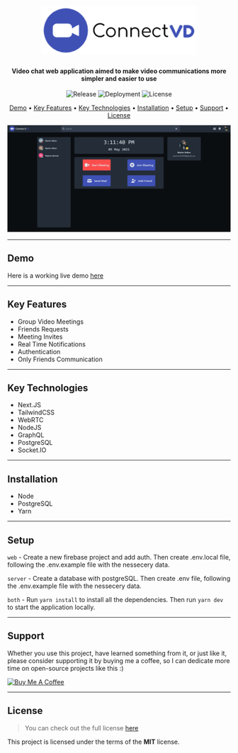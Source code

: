 <h1 align="center">
  <a href="https://connect-vd.vercel.app">
      <img width="350px" src="https://raw.githubusercontent.com/MartsTech/ConnectVD/main/web/public/images/logo.png" alt="Logo" />
  </a>
</h1>

<h4 align="center">
   Video chat web application aimed to make video communications more simpler and easier to use
</h4>

<p align="center">
   <img src="https://img.shields.io/github/v/release/MartsTech/ConnectVD" alt="Release" />
   <img src="https://vercelbadge.vercel.app/api/MartsTech/ConnectVD" alt="Deployment" />
   <img src="https://img.shields.io/github/license/MartsTech/ConnectVD" alt="License" />
</p>

<p align="center">
  <a href="#demo">Demo</a> •
  <a href="#key-features">Key Features</a> •
  <a href="#key-technologies">Key Technologies</a> •
  <a href="#installation">Installation</a> •
  <a href="#setup">Setup</a> •
  <a href="#support">Support</a> •
  <a href="#license">License</a>
</p>

<img src="https://raw.githubusercontent.com/MartsTech/ConnectVD/main/web/public/screenshots/dash.png" />

---

## Demo
Here is a working live demo [here](https://connect-vd.vercel.app)  

---

## Key Features

- Group Video Meetings
- Friends Requests
- Meeting Invites
- Real Time Notifications
- Authentication
- Only Friends Communication

---

## Key Technologies

- Next.JS
- TailwindCSS
- WebRTC
- NodeJS
- GraphQL
- PostgreSQL
- Socket.IO

---

## Installation

- Node
- PostgreSQL
- Yarn

---

## Setup

`web` - Create a new firebase project and add auth. Then create .env.local file, following the .env.example file with the nessecery data.

`server` - Create a database with postgreSQL. Then create .env file, following the .env.example file with the nessecery data.

`both` - Run `yarn install` to install all the dependencies. Then run `yarn dev` to start the application locally.

---

## Support

Whether you use this project, have learned something from it, or just like it, please consider supporting it by buying me a coffee, so I can dedicate more time on open-source projects like this :)

<a href="https://www.buymeacoffee.com/martstech" target="_blank">
  <img src="https://cdn.buymeacoffee.com/buttons/v2/default-yellow.png" alt="Buy Me A Coffee" height="60px" width="217px" />
</a>

---

## License

>You can check out the full license [here](https://github.com/MartsTech/ConnectVD/blob/main/LICENSE)

This project is licensed under the terms of the **MIT** license.
